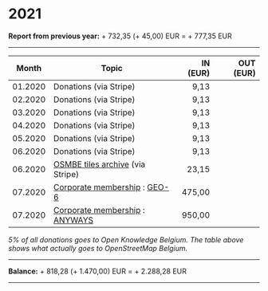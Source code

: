 # 2021

**Report from previous year:** + 732,35 (+ 45,00) EUR = + 777,35 EUR

---

| Month   | Topic                                    |    IN (EUR) |   OUT (EUR) |
| ------- | ---------------------------------------- | ----------: | ----------: |
| 01.2020 | Donations (via Stripe)                   |        9,13 |             |
| 02.2020 | Donations (via Stripe)                   |        9,13 |             |
| 03.2020 | Donations (via Stripe)                   |        9,13 |             |
| 04.2020 | Donations (via Stripe)                   |        9,13 |             |
| 05.2020 | Donations (via Stripe)                   |        9,13 |             |
| 06.2020 | Donations (via Stripe)                   |        9,13 |             |
| 06.2020 | [OSMBE tiles archive][1] (via Stripe)    |       23,15 |             |
| 07.2020 | [Corporate membership][2] : [GEO-6][3]   |      475,00 |             |
| 07.2020 | [Corporate membership][2] : [ANYWAYS][4] |      950,00 |             |

_5% of all donations goes to Open Knowledge Belgium. The table above shows what actually goes to OpenStreetMap Belgium._

---

**Balance:** + 818,28 (+ 1.470,00) EUR = + 2.288,28 EUR

---

[1]: https://tile.openstreetmap.be/
[2]: https://openstreetmap.be/en/support.html
[3]: https://geo6.be/
[4]: https://www.anyways.eu/
